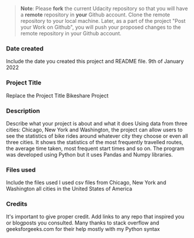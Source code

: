 >**Note**: Please **fork** the current Udacity repository so that you will have a **remote** repository in **your** Github account. Clone the remote repository to your local machine. Later, as a part of the project "Post your Work on Github", you will push your proposed changes to the remote repository in your Github account.

### Date created
Include the date you created this project and README file.
9th of January 2022

### Project Title
Replace the Project Title
Bikeshare Project

### Description
Describe what your project is about and what it does
Using data from three cities: Chicago, New York and Washington, the project can allow users to see the statistics of bike rides around whatever city they choose
or even all three cities. It shows the statistics of the most frequently travelled routes, the average time taken, most frequent start times and so on.
The program was developed using Python but it uses Pandas and Numpy libraries.

### Files used
Include the files used
I used csv files from Chicago, New York and Washington all cities in the United States of America

### Credits
It's important to give proper credit. Add links to any repo that inspired you or blogposts you consulted.
Many thanks to stack overflow and geeksforgeeks.com for their help mostly with my Python syntax
